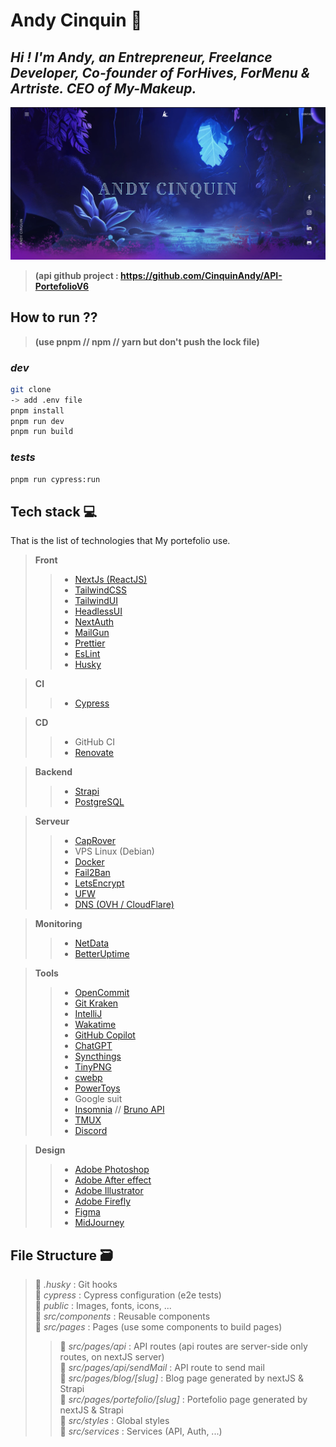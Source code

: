 # Andy Cinquin 🐝

## _Hi ! I'm Andy, an Entrepreneur, Freelance Developer, Co-founder of ForHives, ForMenu & Artriste. CEO of My-Makeup._

![img_1.png](img_1.png)

> **(api github project : <https://github.com/CinquinAndy/API-PortefolioV6>**

## How to run ??

> **(use pnpm // npm // yarn but don't push the lock file)**

### _dev_

```bash
git clone
-> add .env file
pnpm install
pnpm run dev
pnpm run build
```

### _tests_

```bash
pnpm run cypress:run
```

## Tech stack 💻

That is the list of technologies that My portefolio use.

> **Front**
>
> > - [NextJs (ReactJS)](https://nextjs.org/)
> > - [TailwindCSS](https://tailwindcss.com/)
> > - [TailwindUI](https://tailwindui.com/)
> > - [HeadlessUI](https://headlessui.com/)
> > - [NextAuth](https://next-auth.js.org/)
> > - [MailGun](https://www.mailgun.com/)
> > - [Prettier](https://prettier.io/)
> > - [EsLint](https://eslint.org/)
> > - [Husky](https://typicode.github.io/husky/#/)

> **CI**
>
> > - [Cypress](https://www.cypress.io/)

> **CD**
>
> > - GitHub CI
> > - [Renovate](https://www.mend.io/renovate/)

> **Backend**
>
> > - [Strapi](https://strapi.io/)
> > - [PostgreSQL](https://www.postgresql.org/)

> **Serveur**
>
> > - [CapRover](https://caprover.com/)
> > - VPS Linux (Debian)
> > - [Docker](https://www.docker.com/)
> > - [Fail2Ban](https://www.fail2ban.org/wiki/index.php/Main_Page)
> > - [LetsEncrypt](https://letsencrypt.org/)
> > - [UFW](https://doc.ubuntu-fr.org/ufw)
> > - [DNS (OVH / CloudFlare)](https://cloudflare.com/)

> **Monitoring**
>
> > - [NetData](https://www.netdata.cloud/)
> > - [BetterUptime](https://betteruptime.com/)

> **Tools**
>
> > - [OpenCommit](https://github.com/di-sukharev/opencommit)
> > - [Git Kraken](https://www.gitkraken.com/)
> > - [IntelliJ](https://www.jetbrains.com/idea/)
> > - [Wakatime](https://wakatime.com/)
> > - [GitHub Copilot](https://copilot.github.com/)
> > - [ChatGPT](https://chat.openai.com/)
> > - [Syncthings](https://syncthing.net/)
> > - [TinyPNG](https://tinypng.com/)
> > - [cwebp](https://developers.google.com/speed/webp/docs/cwebp)
> > - [PowerToys](https://learn.microsoft.com/en-us/windows/powertoys/)
> > - Google suit
> > - [Insomnia](https://insomnia.rest/) // [Bruno API](https://www.usebruno.com/)
> > - [TMUX](https://tmuxcheatsheet.com/)
> > - [Discord](https://discord.com/)

> **Design**
>
> > - [Adobe Photoshop](https://www.adobe.com/products/photoshop.html)
> > - [Adobe After effect](https://www.adobe.com/products/aftereffects.html)
> > - [Adobe Illustrator](https://www.adobe.com/products/illustrator.html)
> > - [Adobe Firefly](https://www.adobe.com/sensei/generative-ai/firefly.html)
> > - [Figma](https://www.figma.com/)
> > - [MidJourney](https://midjourney.com/)

## File Structure 🗃️

> 📁 _.husky_ : Git hooks  
> 📁 _cypress_ : Cypress configuration (e2e tests)  
> 📁 _public_ : Images, fonts, icons, ...  
> 📁 _src/components_ : Reusable components  
> 📁 _src/pages_ : Pages (use some components to build pages)
>
> > 📁 _src/pages/api_ : API routes (api routes are server-side only routes, on nextJS server)  
> > 📁 _src/pages/api/sendMail_ : API route to send mail  
> > 📁 _src/pages/blog/[slug]_ : Blog page generated by nextJS & Strapi  
> > 📁 _src/pages/portefolio/[slug]_ : Portefolio page generated by nextJS & Strapi  
> > 📁 _src/styles_ : Global styles  
> > 📁 _src/services_ : Services (API, Auth, ...)
